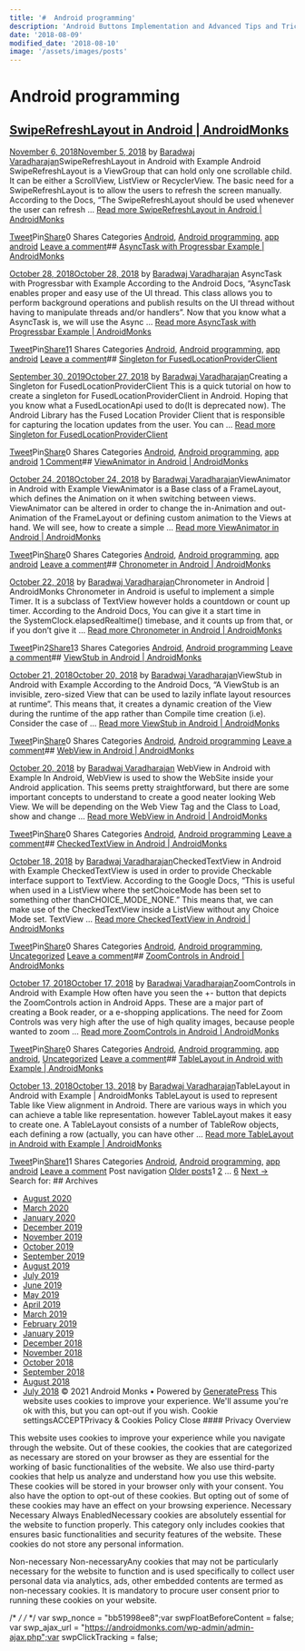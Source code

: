 ```yaml
---
title: '#  Android programming'
description: 'Android Buttons Implementation and Advanced Tips and Tricks Uncategorized - Buttons in Android - OverView and Implementation Android Monks'
date: '2018-08-09'
modified_date: '2018-08-10'
image: '/assets/images/posts'
---
```

#  Android programming

## [SwipeRefreshLayout in Android | AndroidMonks](https://androidmonks.com/swiperefreshlayout/)

 [November 6, 2018November 5, 2018](https://androidmonks.com/swiperefreshlayout/ "5:06 pm") by [Baradwaj Varadharajan](https://androidmonks.com/author/admin/ "View all posts by Baradwaj Varadharajan")SwipeRefreshLayout in Android with Example Android SwipeRefreshLayout is a ViewGroup that can hold only one scrollable child. It can be either a ScrollView, ListView or RecyclerView. The basic need for a SwipeRefreshLayout is to allow the users to refresh the screen manually. According to the Docs, “The SwipeRefreshLayout should be used whenever the user can refresh … [Read more SwipeRefreshLayout in Android | AndroidMonks](https://androidmonks.com/swiperefreshlayout/ "SwipeRefreshLayout in Android | AndroidMonks")

[Tweet](https://twitter.com/intent/tweet?text=SwipeRefreshLayout+in+Android++AndroidMonks&url=https%3A%2F%2Fandroidmonks.com%2Fswiperefreshlayout%2F)Pin[Share](https://www.facebook.com/share.php?u=https%3A%2F%2Fandroidmonks.com%2Fswiperefreshlayout%2F)0 Shares Categories [Android](https://androidmonks.com/category/android/), [Android programming](https://androidmonks.com/category/android-programming/), [app android](https://androidmonks.com/category/app-android/) [Leave a comment](https://androidmonks.com/swiperefreshlayout/#respond)## [AsyncTask with Progressbar Example | AndroidMonks](https://androidmonks.com/asynctask-progressbar/)

 [October 28, 2018October 28, 2018](https://androidmonks.com/asynctask-progressbar/ "2:15 pm") by [Baradwaj Varadharajan](https://androidmonks.com/author/admin/ "View all posts by Baradwaj Varadharajan") AsyncTask with Progressbar with Example According to the Android Docs, “AsyncTask enables proper and easy use of the UI thread. This class allows you to perform background operations and publish results on the UI thread without having to manipulate threads and/or handlers”. Now that you know what a AsyncTask is, we will use the Async … [Read more AsyncTask with Progressbar Example | AndroidMonks](https://androidmonks.com/asynctask-progressbar/ "AsyncTask with Progressbar Example | AndroidMonks")

[Tweet](https://twitter.com/intent/tweet?text=AsyncTask+with+Progressbar+Example++AndroidMonks&url=https%3A%2F%2Fandroidmonks.com%2Fasynctask-progressbar%2F)Pin[Share1](https://www.facebook.com/share.php?u=https%3A%2F%2Fandroidmonks.com%2Fasynctask-progressbar%2F)1 Shares Categories [Android](https://androidmonks.com/category/android/), [Android programming](https://androidmonks.com/category/android-programming/), [app android](https://androidmonks.com/category/app-android/) [Leave a comment](https://androidmonks.com/asynctask-progressbar/#respond)## [Singleton for FusedLocationProviderClient](https://androidmonks.com/fusedlocationproviderclient-singleton/)

 [September 30, 2019October 27, 2018](https://androidmonks.com/fusedlocationproviderclient-singleton/ "6:23 am") by [Baradwaj Varadharajan](https://androidmonks.com/author/admin/ "View all posts by Baradwaj Varadharajan")Creating a Singleton for FusedLocationProviderClient This is a quick tutorial on how to create a singleton for FusedLocationProviderClient in Android. Hoping that you know what a FusedLocationApi used to do(It is deprecated now). The Android Library has the Fused Location Provider Client that is responsible for capturing the location updates from the user. You can … [Read more Singleton for FusedLocationProviderClient](https://androidmonks.com/fusedlocationproviderclient-singleton/ "Singleton for FusedLocationProviderClient")

[Tweet](https://twitter.com/intent/tweet?text=Singleton+for+FusedLocationProviderClient&url=https%3A%2F%2Fandroidmonks.com%2Ffusedlocationproviderclient-singleton%2F)Pin[Share](https://www.facebook.com/share.php?u=https%3A%2F%2Fandroidmonks.com%2Ffusedlocationproviderclient-singleton%2F)0 Shares Categories [Android](https://androidmonks.com/category/android/), [Android programming](https://androidmonks.com/category/android-programming/), [app android](https://androidmonks.com/category/app-android/) [1 Comment](https://androidmonks.com/fusedlocationproviderclient-singleton/#comments)## [ViewAnimator in Android | AndroidMonks](https://androidmonks.com/viewanimator/)

 [October 24, 2018October 24, 2018](https://androidmonks.com/viewanimator/ "6:02 am") by [Baradwaj Varadharajan](https://androidmonks.com/author/admin/ "View all posts by Baradwaj Varadharajan")ViewAnimator in Android with Example ViewAnimator is a Base class of a FrameLayout, which defines the Animation on it when switching between views. ViewAnimator can be altered in order to change the in-Animation and out-Animation of the FrameLayout or defining custom animation to the Views at hand. We will see, how to create a simple … [Read more ViewAnimator in Android | AndroidMonks](https://androidmonks.com/viewanimator/ "ViewAnimator in Android | AndroidMonks")

[Tweet](https://twitter.com/intent/tweet?text=ViewAnimator+in+Android++AndroidMonks&url=https%3A%2F%2Fandroidmonks.com%2Fviewanimator%2F)Pin[Share](https://www.facebook.com/share.php?u=https%3A%2F%2Fandroidmonks.com%2Fviewanimator%2F)0 Shares Categories [Android](https://androidmonks.com/category/android/), [Android programming](https://androidmonks.com/category/android-programming/), [app android](https://androidmonks.com/category/app-android/) [Leave a comment](https://androidmonks.com/viewanimator/#respond)## [Chronometer in Android | AndroidMonks](https://androidmonks.com/chronometer/)

 [October 22, 2018](https://androidmonks.com/chronometer/ "3:48 pm") by [Baradwaj Varadharajan](https://androidmonks.com/author/admin/ "View all posts by Baradwaj Varadharajan")Chronometer in Android | AndroidMonks Chronometer in Android is useful to implement a simple Timer. It is a subclass of TextView however holds a countdown or count up timer. According to the Android Docs, You can give it a start time in the SystemClock.elapsedRealtime() timebase, and it counts up from that, or if you don’t give it … [Read more Chronometer in Android | AndroidMonks](https://androidmonks.com/chronometer/ "Chronometer in Android | AndroidMonks")

[Tweet](https://twitter.com/intent/tweet?text=Chronometer+in+Android++AndroidMonks&url=https%3A%2F%2Fandroidmonks.com%2Fchronometer%2F)Pin2[Share1](https://www.facebook.com/share.php?u=https%3A%2F%2Fandroidmonks.com%2Fchronometer%2F)3 Shares Categories [Android](https://androidmonks.com/category/android/), [Android programming](https://androidmonks.com/category/android-programming/) [Leave a comment](https://androidmonks.com/chronometer/#respond)## [ViewStub in Android | AndroidMonks](https://androidmonks.com/viewstub/)

 [October 21, 2018October 20, 2018](https://androidmonks.com/viewstub/ "7:26 pm") by [Baradwaj Varadharajan](https://androidmonks.com/author/admin/ "View all posts by Baradwaj Varadharajan")ViewStub in Android with Example According to the Android Docs, “A ViewStub is an invisible, zero-sized View that can be used to lazily inflate layout resources at runtime”. This means that, it creates a dynamic creation of the View during the runtime of the app rather than Compile time creation (i.e). Consider the case of … [Read more ViewStub in Android | AndroidMonks](https://androidmonks.com/viewstub/ "ViewStub in Android | AndroidMonks")

[Tweet](https://twitter.com/intent/tweet?text=ViewStub+in+Android++AndroidMonks&url=https%3A%2F%2Fandroidmonks.com%2Fviewstub%2F)Pin[Share](https://www.facebook.com/share.php?u=https%3A%2F%2Fandroidmonks.com%2Fviewstub%2F)0 Shares Categories [Android](https://androidmonks.com/category/android/), [Android programming](https://androidmonks.com/category/android-programming/) [Leave a comment](https://androidmonks.com/viewstub/#respond)## [WebView in Android | AndroidMonks](https://androidmonks.com/webview/)

 [October 20, 2018](https://androidmonks.com/webview/ "4:02 pm") by [Baradwaj Varadharajan](https://androidmonks.com/author/admin/ "View all posts by Baradwaj Varadharajan") WebView in Android with Example In Android, WebView is used to show the WebSite inside your Android application. This seems pretty straightforward, but there are some important concepts to understand to create a good neater looking Web View. We will be depending on the Web View Tag and the Class to Load, show and change … [Read more WebView in Android | AndroidMonks](https://androidmonks.com/webview/ "WebView in Android | AndroidMonks")

[Tweet](https://twitter.com/intent/tweet?text=WebView+in+Android++AndroidMonks&url=https%3A%2F%2Fandroidmonks.com%2Fwebview%2F)Pin[Share](https://www.facebook.com/share.php?u=https%3A%2F%2Fandroidmonks.com%2Fwebview%2F)0 Shares Categories [Android](https://androidmonks.com/category/android/), [Android programming](https://androidmonks.com/category/android-programming/) [Leave a comment](https://androidmonks.com/webview/#respond)## [CheckedTextView in Android | AndroidMonks](https://androidmonks.com/checkedtextview/)

 [October 18, 2018](https://androidmonks.com/checkedtextview/ "3:05 pm") by [Baradwaj Varadharajan](https://androidmonks.com/author/admin/ "View all posts by Baradwaj Varadharajan")CheckedTextView in Android with Example CheckedTextView is used in order to provide Checkable interface support to TextView. According to the Google Docs, “This is useful when used in a ListView where the setChoiceMode has been set to something other thanCHOICE\_MODE\_NONE.” This means that, we can make use of the CheckedTextView inside a ListView without any Choice Mode set. TextView … [Read more CheckedTextView in Android | AndroidMonks](https://androidmonks.com/checkedtextview/ "CheckedTextView in Android | AndroidMonks")

[Tweet](https://twitter.com/intent/tweet?text=CheckedTextView+in+Android++AndroidMonks&url=https%3A%2F%2Fandroidmonks.com%2Fcheckedtextview%2F)Pin[Share](https://www.facebook.com/share.php?u=https%3A%2F%2Fandroidmonks.com%2Fcheckedtextview%2F)0 Shares Categories [Android](https://androidmonks.com/category/android/), [Android programming](https://androidmonks.com/category/android-programming/), [Uncategorized](https://androidmonks.com/category/uncategorized/) [Leave a comment](https://androidmonks.com/checkedtextview/#respond)## [ZoomControls in Android | AndroidMonks](https://androidmonks.com/zoomcontrols/)

 [October 17, 2018October 17, 2018](https://androidmonks.com/zoomcontrols/ "12:11 pm") by [Baradwaj Varadharajan](https://androidmonks.com/author/admin/ "View all posts by Baradwaj Varadharajan")ZoomControls in Android with Example How often have you seen the +- button that depicts the ZoomControls action in Android Apps. These are a major part of creating a Book reader, or a e-shopping applications. The need for Zoom Controls was very high after the use of high quality images, because people wanted to zoom … [Read more ZoomControls in Android | AndroidMonks](https://androidmonks.com/zoomcontrols/ "ZoomControls in Android | AndroidMonks")

[Tweet](https://twitter.com/intent/tweet?text=ZoomControls+in+Android++AndroidMonks&url=https%3A%2F%2Fandroidmonks.com%2Fzoomcontrols%2F)Pin[Share](https://www.facebook.com/share.php?u=https%3A%2F%2Fandroidmonks.com%2Fzoomcontrols%2F)0 Shares Categories [Android](https://androidmonks.com/category/android/), [Android programming](https://androidmonks.com/category/android-programming/), [app android](https://androidmonks.com/category/app-android/), [Uncategorized](https://androidmonks.com/category/uncategorized/) [Leave a comment](https://androidmonks.com/zoomcontrols/#respond)## [TableLayout in Android with Example | AndroidMonks](https://androidmonks.com/tablelayout/)

 [October 13, 2018October 13, 2018](https://androidmonks.com/tablelayout/ "3:01 pm") by [Baradwaj Varadharajan](https://androidmonks.com/author/admin/ "View all posts by Baradwaj Varadharajan")TableLayout in Android with Example | AndroidMonks TableLayout is used to represent Table like View alignment in Android. There are various ways in which you can achieve a table like representation. however TableLayout makes it easy to create one. A TableLayout consists of a number of TableRow objects, each defining a row (actually, you can have other … [Read more TableLayout in Android with Example | AndroidMonks](https://androidmonks.com/tablelayout/ "TableLayout in Android with Example | AndroidMonks")

[Tweet](https://twitter.com/intent/tweet?text=TableLayout+in+Android+with+Example++AndroidMonks&url=https%3A%2F%2Fandroidmonks.com%2Ftablelayout%2F)Pin[Share1](https://www.facebook.com/share.php?u=https%3A%2F%2Fandroidmonks.com%2Ftablelayout%2F)1 Shares Categories [Android](https://androidmonks.com/category/android/), [Android programming](https://androidmonks.com/category/android-programming/), [app android](https://androidmonks.com/category/app-android/) [Leave a comment](https://androidmonks.com/tablelayout/#respond) Post navigation [Older posts](https://androidmonks.com/category/android-programming/page/2/)1 [2](https://androidmonks.com/category/android-programming/page/2/) … [6](https://androidmonks.com/category/android-programming/page/6/) [Next →](https://androidmonks.com/category/android-programming/page/2/)  Search for:   ## Archives

* [August 2020](https://androidmonks.com/2020/08/)
* [March 2020](https://androidmonks.com/2020/03/)
* [January 2020](https://androidmonks.com/2020/01/)
* [December 2019](https://androidmonks.com/2019/12/)
* [November 2019](https://androidmonks.com/2019/11/)
* [October 2019](https://androidmonks.com/2019/10/)
* [September 2019](https://androidmonks.com/2019/09/)
* [August 2019](https://androidmonks.com/2019/08/)
* [July 2019](https://androidmonks.com/2019/07/)
* [June 2019](https://androidmonks.com/2019/06/)
* [May 2019](https://androidmonks.com/2019/05/)
* [April 2019](https://androidmonks.com/2019/04/)
* [March 2019](https://androidmonks.com/2019/03/)
* [February 2019](https://androidmonks.com/2019/02/)
* [January 2019](https://androidmonks.com/2019/01/)
* [December 2018](https://androidmonks.com/2018/12/)
* [November 2018](https://androidmonks.com/2018/11/)
* [October 2018](https://androidmonks.com/2018/10/)
* [September 2018](https://androidmonks.com/2018/09/)
* [August 2018](https://androidmonks.com/2018/08/)
* [July 2018](https://androidmonks.com/2018/07/)
 © 2021 Android Monks • Powered by [GeneratePress](https://generatepress.com) This website uses cookies to improve your experience. We'll assume you're ok with this, but you can opt-out if you wish. Cookie settingsACCEPTPrivacy & Cookies Policy   Close #### Privacy Overview

This website uses cookies to improve your experience while you navigate through the website. Out of these cookies, the cookies that are categorized as necessary are stored on your browser as they are essential for the working of basic functionalities of the website. We also use third-party cookies that help us analyze and understand how you use this website. These cookies will be stored in your browser only with your consent. You also have the option to opt-out of these cookies. But opting out of some of these cookies may have an effect on your browsing experience.  Necessary  Necessary Always EnabledNecessary cookies are absolutely essential for the website to function properly. This category only includes cookies that ensures basic functionalities and security features of the website. These cookies do not store any personal information.

 Non-necessary  Non-necessaryAny cookies that may not be particularly necessary for the website to function and is used specifically to collect user personal data via analytics, ads, other embedded contents are termed as non-necessary cookies. It is mandatory to procure user consent prior to running these cookies on your website.

  /* <![CDATA[ */
var tocplus = {"visibility\_show":"show","visibility\_hide":"hide","width":"Auto"};
/* ]]> */  /* <![CDATA[ */
var socialWarfare = {"addons":[],"post\_id":"562","variables":{"emphasizeIcons":false,"powered\_by\_toggle":false,"affiliate\_link":"https:\/\/warfareplugins.com"},"floatBeforeContent":""};
/* ]]> */       var swp\_nonce = "bb51998ee8";var swpFloatBeforeContent = false; var swp\_ajax\_url = "https://androidmonks.com/wp-admin/admin-ajax.php";var swpClickTracking = false; 